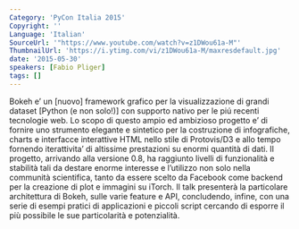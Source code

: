 ```yaml
---
Category: 'PyCon Italia 2015'
Copyright: ''
Language: 'Italian'
SourceUrl: '"https://www.youtube.com/watch?v=z1DWou61a-M"'
ThumbnailUrl: 'https://i.ytimg.com/vi/z1DWou61a-M/maxresdefault.jpg'
date: '2015-05-30'
speakers: [Fabio Pliger]
tags: []
---
```

Bokeh e’ un [nuovo] framework grafico per la visualizzazione  di grandi dataset [Python (e non solo!)]  con supporto nativo per le piú recenti tecnologie web.  Lo scopo di questo ampio ed ambizioso progetto e’ di fornire uno strumento elegante e sintetico per la costruzione di infografiche, charts e interfacce interattive HTML nello stile di Protovis/D3 e allo tempo fornendo iterattivita’ di altissime prestazioni su enormi quantità di dati. Il progetto, arrivando alla versione 0.8, ha raggiunto livelli di funzionalità e stabilità tali da destare enorme interesse e l’utilizzo non solo nella communità scientifica, tanto da essere scelto da Facebook come backend per la creazione di plot e immagini su iTorch.
Il talk presenterà la particolare architettura di Bokeh, sulle varie feature e API, concludendo, infine, con una serie di esempi pratici di applicazioni e piccoli script cercando di esporre il più possibile le sue particolarità e potenzialità.
